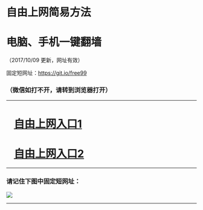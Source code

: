 ﻿# 自由上网简易方法

# 电脑、手机一键翻墙

（2017/10/09 更新，网址有效）

固定短网址：https://git.io/free99

### （微信如打不开，请转到浏览器打开）


***





# &nbsp;&nbsp; <a href="http://ft14991284.fwq-tz-1001.info/fwqtz01.html?t=100900129631 " target="_blank">自由上网入口1</a>
# &nbsp;&nbsp; <a href="http://ft1304814599.fwq-tz-1002.info/fwqtz02.html?t=10090015128 " target="_blank">自由上网入口2</a>
***

### 请记住下图中固定短网址：

<img src="https://s3-us-west-2.amazonaws.com/fwq-1001/yjfq-20170905okok.png" /> 


***

